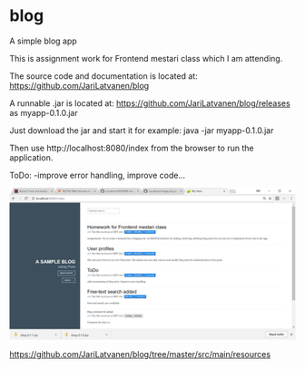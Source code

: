 # blog
A simple blog app

This is assignment work for Frontend mestari class which I am attending.

The source code and documentation is located at: https://github.com/JariLatvanen/blog

A runnable .jar is located at: https://github.com/JariLatvanen/blog/releases as myapp-0.1.0.jar

Just download the jar and start it for example: java -jar myapp-0.1.0.jar

Then use http://localhost:8080/index from the browser to run the application.

ToDo:
-improve error handling, improve code...

![alt text](https://github.com/JariLatvanen/blog/blob/master/src/main/resources/blog_image.png)

https://github.com/JariLatvanen/blog/tree/master/src/main/resources
